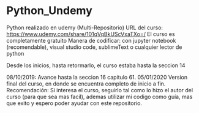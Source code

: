 # Python_Undemy
Python realizado en udemy (Multi-Repositorio)
URL del curso: https://www.udemy.com/share/101qVqBkUScVxaTXo=/
El curso es completamente gratuito
Manera de codificar: con jupyter notebook (recomendable), visual studio code, sublimeText o cualquier lector de python

Desde los inicios, hasta retormarlo, el curso estaba hasta la seccion 14

08/10/2019: Avance hasta la seccion 16 capitulo 61.
05/01/2020 Version final del curso, en donde se encuentra completo de inicio a fin. 
Recomendación: Si interesa el curso, seguirlo tal como lo hizo el autor del curso (para que sea mas facil), ademas utilizar mi codigo como guía, mas que  exito y espero poder ayudar con este repositorio.
